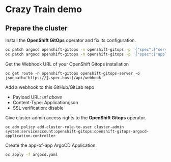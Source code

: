 # Crazy Train demo

## Prepare the cluster

Install the **OpenShift GitOps** operator and fix its configuration.

```sh
oc patch argocd openshift-gitops -n openshift-gitops -p '{"spec":{"server":{"insecure":true,"route":{"enabled": true,"tls":{"termination":"edge","insecureEdgeTerminationPolicy":"Redirect"}}}}}' --type=merge
oc patch argocd openshift-gitops -n openshift-gitops -p '{"spec":{"applicationInstanceLabelKey":"argocd.argoproj.io/instance"}}' --type=merge
```

Get the Webhook URL of your OpenShift Gitops installation

```shell
oc get route -n openshift-gitops openshift-gitops-server -o jsonpath='https://{.spec.host}/api/webhook'
```

Add a webhook to this GitHub/GitLab repo

- Payload URL: _url above_
- Content-Type: Application/json
- SSL verification: disable

Give cluster-admin access rights to the **OpenShift Gitops** operator.

```shell
oc adm policy add-cluster-role-to-user cluster-admin system:serviceaccount:openshift-gitops:openshift-gitops-argocd-application-controller
```

Create the app-of-app ArgoCD Application.

```sh
oc apply -f argocd.yaml
```
